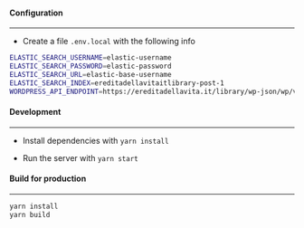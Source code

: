 
#### Configuration
------------

- Create a file `.env.local` with the following info

```bash
ELASTIC_SEARCH_USERNAME=elastic-username
ELASTIC_SEARCH_PASSWORD=elastic-password
ELASTIC_SEARCH_URL=elastic-base-username
ELASTIC_SEARCH_INDEX=ereditadellavitaitlibrary-post-1
WORDPRESS_API_ENDPOINT=https://ereditadellavita.it/library/wp-json/wp/v2
```

#### Development
------------------

- Install dependencies with `yarn install`


- Run the server with `yarn start`


#### Build for production
---------------------

```bash
yarn install
yarn build
```
